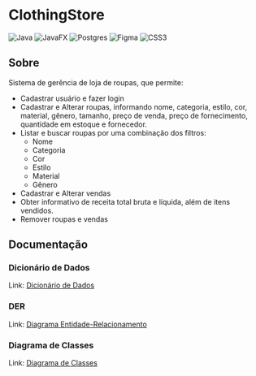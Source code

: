 # ClothingStore
![Java](https://img.shields.io/badge/java-%23ED8B00.svg?style=for-the-badge&logo=openjdk&logoColor=white) ![JavaFX](https://img.shields.io/badge/javafx-%23FF0000.svg?style=for-the-badge&logo=javafx&logoColor=white) ![Postgres](https://img.shields.io/badge/postgres-%23316192.svg?style=for-the-badge&logo=postgresql&logoColor=white) ![Figma](https://img.shields.io/badge/figma-%23F24E1E.svg?style=for-the-badge&logo=figma&logoColor=white) ![CSS3](https://img.shields.io/badge/css3-%231572B6.svg?style=for-the-badge&logo=css3&logoColor=white)
## Sobre
Sistema de gerência de loja de roupas, que permite:
- Cadastrar usuário e fazer login
- Cadastrar e Alterar roupas, informando nome, categoria, estilo, cor, material, gênero, tamanho, preço de venda, preço de fornecimento, quantidade em estoque e fornecedor.
- Listar e buscar roupas por uma combinação dos filtros:
	- Nome
	- Categoria
	- Cor
	- Estilo
	- Material
	- Gênero
- Cadastrar e Alterar vendas
- Obter informativo de receita total bruta e líquida, além de itens vendidos.
- Remover roupas e vendas
## Documentação
### Dicionário de Dados
Link: [Dicionário de Dados](https://github.com/VitorPaulinoG/ClothingStore/blob/master/docs/ClothingStore%20-%20Dicion%C3%A1rio%20de%20Dados%20-%20P%C3%A1gina1.pdf)
### DER
Link: [Diagrama Entidade-Relacionamento](https://github.com/VitorPaulinoG/ClothingStore/blob/master/docs/ClothingStore%20-%20Diagrama%20Entidade-Relacionamento.pdf)
### Diagrama de Classes
Link: [Diagrama de Classes](https://github.com/VitorPaulinoG/ClothingStore/blob/master/docs/ClothingStore%20-%20Diagrama%20de%20Classes.pdf)